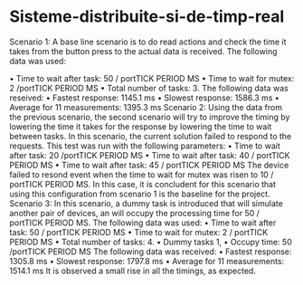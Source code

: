 # Sisteme-distribuite-si-de-timp-real

Scenario 1: A base line scenario is to do read actions and
check the time it takes from the button press to the actual data
is received.
The following data was used:

• Time to wait after task: 50 / portTICK PERIOD MS
• Time to wait for mutex: 2 /portTICK PERIOD MS
• Total number of tasks: 3.
The following data was reseived:
• Fastest response: 1145.1 ms
• Slowest response: 1586.3 ms
• Average for 11 measurements: 1395.3 ms
Scenario 2: Using the data from the previous scenario, the
second scenario will try to improve the timing by lowering the time it takes for the response by lowering the time to wait
between tasks.
In this scenario, the current solution failed to respond to the
requests. This test was run with the following parameters:
• Time to wait after task: 20 /portTICK PERIOD MS
• Time to wait after task: 40 / portTICK PERIOD MS
• Time to wait after task: 45 / portTICK PERIOD MS
The device failed to resond event when the time to wait for
mutex was risen to 10 / portTICK PERIOD MS.
In this case, it is concludent for this scenario that using this
configuration from scenario 1 is the baseline for the project.
Scenario 3: In this scenario, a dummy task is introduced
that will simulate another pair of devices, an will occupy the
processing time for 50 / portTICK PERIOD MS.
The following data was used:
• Time to wait after task: 50 / portTICK PERIOD MS
• Time to wait for mutex: 2 / portTICK PERIOD MS
• Total number of tasks: 4.
• Dummy tasks 1,
• Occupy time: 50 /portTICK PERIOD MS
The following data was received:
• Fastest response: 1305.8 ms
• Slowest response: 1797.8 ms
• Average for 11 measurements: 1514.1 ms
It is observed a small rise in all the timings, as expected.
